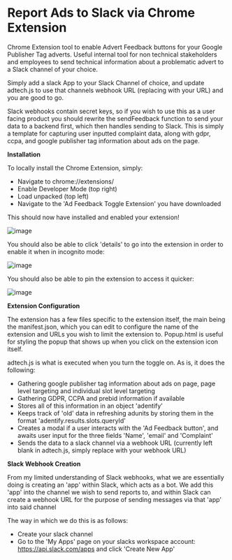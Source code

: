 # Report Ads to Slack via Chrome Extension
Chrome Extension tool to enable Advert Feedback buttons for your Google Publisher Tag adverts. Useful internal tool for non technical stakeholders and employees to send technical information about a problematic advert to a Slack channel of your choice.

Simply add a slack App to your Slack Channel of choice, and update adtech.js to use that channels webhook URL (replacing <SLACK WEBHOOK URL HERE> with your URL) and you are good to go.

Slack webhooks contain secret keys, so if you wish to use this as a user facing product you should rewrite the sendFeedback function to send your data to a backend first, which then handles sending to Slack. This is simply a template for capturing user inputted complaint data, along with gdpr, ccpa, and google publisher tag information about ads on the page.

**Installation**

To locally install the Chrome Extension, simply:
- Navigate to chrome://extensions/ 
- Enable Developer Mode (top right)
- Load unpacked (top left)
- Navigate to the 'Ad Feedback Toggle Extension' you have downloaded

This should now have installed and enabled your extension!

![image](https://user-images.githubusercontent.com/17550385/235263235-4747391d-c6db-413d-baba-faa1f0cff3df.png)



You should also be able to click 'details' to go into the extension in order to enable it when in incognito mode:


![image](https://user-images.githubusercontent.com/17550385/235263439-b1ef7cc4-778f-4688-b6a2-b94585808737.png)


You should also be able to pin the extension to access it quicker:


![image](https://user-images.githubusercontent.com/17550385/235263669-225099f6-1aeb-46ea-bc70-c4498147e08f.png)



**Extension Configuration**

The extension has a few files specific to the extension itself, the main being the manifest.json, which you can edit to configure the name of the extension and URLs you wish to limit the extension to. Popup.html is useful for styling the popup that shows up when you click on the extension icon itself.

adtech.js is what is executed when you turn the toggle on. As is, it does the following:

- Gathering google publisher tag information about ads on page, page level targeting and individual slot level targeting
- Gathering GDPR, CCPA and prebid information if available
- Stores all of this information in an object 'adentify'
- Keeps track of 'old' data in refreshing adunits by storing them in the format 'adentify.results.slots.queryId'
- Creates a modal if a user interacts with the 'Ad Feedback button', and awaits user input for the three fields 'Name', 'email' and 'Complaint'
- Sends the data to a slack channel via a webhook URL (currently left blank in adtech.js, simply replace with your webhook URL)


**Slack Webhook Creation**

From my limited understanding of Slack webhooks, what we are essentially doing is creating an 'app' within Slack, which acts as a bot. We add this 'app' into the channel we wish to send reports to, and within Slack can create a webhook URL for the purpose of sending messages via that 'app' into said channel

The way in which we do this is as follows:

- Create your slack channel
- Go to the 'My Apps' page on your slacks workspace account: https://api.slack.com/apps and click 'Create New App'
